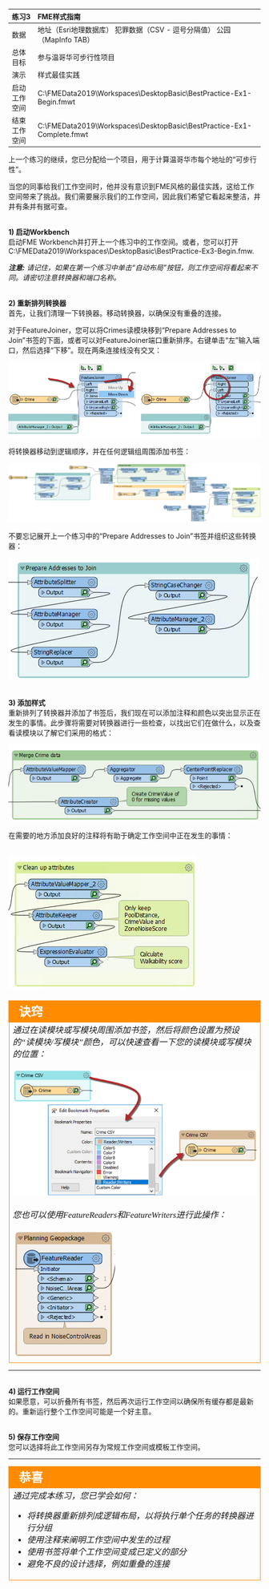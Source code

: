 |  练习3 |  FME样式指南 |
| :--- | :--- |
| 数据 | 地址（Esri地理数据库） 犯罪数据（CSV - 逗号分隔值） 公园（MapInfo TAB） |
| 总体目标 | 参与温哥华可步行性项目 |
| 演示 | 样式最佳实践 |
| 启动工作空间 | C:\FMEData2019\Workspaces\DesktopBasic\BestPractice-Ex1-Begin.fmwt |
| 结束工作空间 | C:\FMEData2019\Workspaces\DesktopBasic\BestPractice-Ex1-Complete.fmwt |

上一个练习的继续，您已分配给一个项目，用于计算温哥华市每个地址的“可步行性”。

当您的同事给我们工作空间时，他并没有意识到FME风格的最佳实践，这给工作空间带来了挑战。我们需要展示我们的工作空间，因此我们希望它看起来整洁，井井有条并有据可查。

<br>**1) 启动Workbench**
<br>启动FME Workbench并打开上一个练习中的工作空间。或者，您可以打开
C:\FMEData2019\Workspaces\DesktopBasic\BestPractice-Ex3-Begin.fmw.

***注意:*** *请记住，如果在第一个练习中单击“自动布局”按钮，则工作空间将看起来不同。请密切注意转换器和端口名称。*


<br>**2) 重新排列转换器**
<br>首先，让我们清理一下转换器。移动转换器，以确保没有重叠的连接。

对于FeatureJoiner，您可以将Crimes读模块移到“Prepare Addresses to Join”书签的下面，或者可以对FeatureJoiner端口重新排序。右键单击“左”输入端口，然后选择“下移”。现在两条连接线没有交叉：

![](./Images/Img5.212.Ex3.MoveInputPorts.png)

将转换器移动到逻辑顺序，并在任何逻辑组周围添加书签：

![](./Images/Img5.213.Ex3.BookmarkedWorkspace.png)

不要忘记展开上一个练习中的“Prepare Addresses to Join”书签并组织这些转换器：

![](./Images/Img5.214.Ex3.RearrangedFirstPart.png)


<br>**3) 添加样式**
<br>重新排列了转换器并添加了书签后，我们现在可以添加注释和颜色以突出显示正在发生的事情。此步骤将需要对转换器进行一些检查，以找出它们在做什么，以及查看读模块以了解它们采用的格式：

![](./Images/Img5.215.Ex3.MergeCrimeBookmark.png)


在需要的地方添加良好的注释将有助于确定工作空间中正在发生的事情：

![](./Images/Img5.216.Ex3.CleanUpAttributeBookmark.png)
---

<!--Tip Section-->

<table style="border-spacing: 0px">
<tr>
<td style="vertical-align:middle;background-color:darkorange;border: 2px solid darkorange">
<i class="fa fa-info-circle fa-lg fa-pull-left fa-fw" style="color:white;padding-right: 12px;vertical-align:text-top"></i>
<span style="color:white;font-size:x-large;font-weight: bold;font-family:serif">诀窍</span>
</td>
</tr>

<tr>
<td style="border: 1px solid darkorange">
<span style="font-family:serif; font-style:italic; font-size:larger">
通过在读模块或写模块周围添加书签，然后将颜色设置为预设的“读模块/写模块”颜色，可以快速查看一下您的读模块或写模块的位置：  
<br>
<br><img src ="./Images/Img5.217.Ex3.BookmarkProperties.png">
<br>
<br>您也可以使用FeatureReaders和FeatureWriters进行此操作：
<br><br><img src="./Images/Img5.218.Ex3.FeatureReaderBookmark.png">
</span>
</td>
</tr>
</table>

---


<br>**4) 运行工作空间**
<br>如果愿意，可以折叠所有书签，然后再次运行工作空间以确保所有缓存都是最新的。重新运行整个工作空间可能是一个好主意。


<br>**5) 保存工作空间**
<br>您可以选择将此工作空间另存为常规工作空间或模板工作空间。

---

<!--Exercise Congratulations Section-->

<table style="border-spacing: 0px">
<tr>
<td style="vertical-align:middle;background-color:darkorange;border: 2px solid darkorange">
<i class="fa fa-thumbs-o-up fa-lg fa-pull-left fa-fw" style="color:white;padding-right: 12px;vertical-align:text-top"></i>
<span style="color:white;font-size:x-large;font-weight: bold;font-family:serif">恭喜</span>
</td>
</tr>

<tr>
<td style="border: 1px solid darkorange">
<span style="font-family:serif; font-style:italic; font-size:larger">
通过完成本练习，您已学会如何：
<br>
<ul><li>将转换器重新排列成逻辑布局，以将执行单个任务的转换器进行分组</li>
<li>使用注释来阐明工作空间中发生的过程</li>
<li>使用书签将单个工作空间变成已定义的部分</li>
<li>避免不良的设计选择，例如重叠的连接</li></ul>
</span>
</td>
</tr>
</table>
